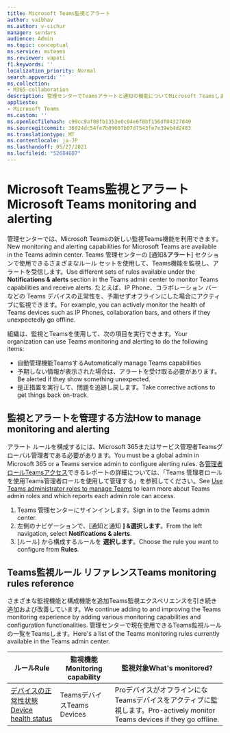 ```yaml
---
title: Microsoft Teams監視とアラート
author: vaibhav
ms.author: v-cichur
manager: serdars
audience: Admin
ms.topic: conceptual
ms.service: msteams
ms.reviewer: vapati
f1.keywords: ''
localization_priority: Normal
search.appverid: ''
ms.collection:
- M365-collaboration
description: 管理センターでTeamsアラートと通知の機能についてMicrosoft Teamsします。
appliesto:
- Microsoft Teams
ms.custom: ''
ms.openlocfilehash: c99cc9af08fb1353e0c94e6f8bf156df04327d49
ms.sourcegitcommit: 36924dc54fe7b09607b07d7543fe7e39eb4d2483
ms.translationtype: MT
ms.contentlocale: ja-JP
ms.lasthandoff: 05/27/2021
ms.locfileid: "52684607"
---
```

# <a name="microsoft-teams-monitoring-and-alerting"></a><span data-ttu-id="53afc-103">Microsoft Teams監視とアラート</span><span class="sxs-lookup"><span data-stu-id="53afc-103">Microsoft Teams monitoring and alerting</span></span>

<span data-ttu-id="53afc-104">管理センターでは、Microsoft Teamsの新しい監視Teams機能を利用できます。</span><span class="sxs-lookup"><span data-stu-id="53afc-104">New monitoring and alerting capabilities for Microsoft Teams are available in the Teams admin center.</span></span> <span data-ttu-id="53afc-105">Teams 管理センターの [通知&**アラート**] セクションで使用できるさまざまなルール セットを使用して、Teams機能を監視し、アラートを受信します。</span><span class="sxs-lookup"><span data-stu-id="53afc-105">Use different sets of rules available under the **Notifications & alerts** section in the Teams admin center to monitor Teams capabilities and receive alerts.</span></span> <span data-ttu-id="53afc-106">たとえば、IP Phone、コラボレーション バーなどの Teams デバイスの正常性を、予期せずオフラインにした場合にアクティブに監視できます。</span><span class="sxs-lookup"><span data-stu-id="53afc-106">For example, you can actively monitor the health of Teams devices such as IP Phones, collaboration bars, and others if they unexpectedly go offline.</span></span>  

<span data-ttu-id="53afc-107">組織は、監視とTeamsを使用して、次の項目を実行できます。</span><span class="sxs-lookup"><span data-stu-id="53afc-107">Your organization can use Teams monitoring and alerting to do the following items:</span></span>

- <span data-ttu-id="53afc-108">自動管理機能Teamsする</span><span class="sxs-lookup"><span data-stu-id="53afc-108">Automatically manage Teams capabilities</span></span>
- <span data-ttu-id="53afc-109">予期しない情報が表示された場合は、アラートを受け取る必要があります。</span><span class="sxs-lookup"><span data-stu-id="53afc-109">Be alerted if they show something unexpected.</span></span>
- <span data-ttu-id="53afc-110">是正措置を実行して、問題を追跡し戻します。</span><span class="sxs-lookup"><span data-stu-id="53afc-110">Take corrective actions to get things back on-track.</span></span>

## <a name="how-to-manage-monitoring-and-alerting"></a><span data-ttu-id="53afc-111">監視とアラートを管理する方法</span><span class="sxs-lookup"><span data-stu-id="53afc-111">How to manage monitoring and alerting</span></span>

 <span data-ttu-id="53afc-112">アラート ルールを構成するには、Microsoft 365またはサービス管理者Teamsグローバル管理者である必要があります。</span><span class="sxs-lookup"><span data-stu-id="53afc-112">You must be a global admin in Microsoft 365 or a Teams service admin to configure alerting rules.</span></span> <span data-ttu-id="53afc-113">各[管理者ロールTeamsアクセス](../using-admin-roles.md)できるレポートの詳細については、「Teams 管理者ロールを使用Teams管理者ロールを使用して管理する」を参照してください。</span><span class="sxs-lookup"><span data-stu-id="53afc-113">See [Use Teams administrator roles to manage Teams](../using-admin-roles.md) to learn more about Teams admin roles and which reports each admin role can access.</span></span>

1. <span data-ttu-id="53afc-114">Teams 管理センターにサインインします。</span><span class="sxs-lookup"><span data-stu-id="53afc-114">Sign in to the Teams admin center.</span></span>
2. <span data-ttu-id="53afc-115">左側のナビゲーションで、[通知と通知 **] &選択します**。</span><span class="sxs-lookup"><span data-stu-id="53afc-115">From the left navigation, select **Notifications & alerts**.</span></span>
3. <span data-ttu-id="53afc-116">[ルール] から構成するルールを **選択します**。</span><span class="sxs-lookup"><span data-stu-id="53afc-116">Choose the rule you want to configure from **Rules**.</span></span>

## <a name="teams-monitoring-rules-reference"></a><span data-ttu-id="53afc-117">Teams監視ルール リファレンス</span><span class="sxs-lookup"><span data-stu-id="53afc-117">Teams monitoring rules reference</span></span>

<span data-ttu-id="53afc-118">さまざまな監視機能と構成機能を追加Teams監視エクスペリエンスを引き続き追加および改善しています。</span><span class="sxs-lookup"><span data-stu-id="53afc-118">We continue adding to and improving the Teams monitoring experience by adding various monitoring capabilities and configuration functionalities.</span></span> <span data-ttu-id="53afc-119">管理センターで現在使用できるTeams監視ルールの一覧をTeamsします。</span><span class="sxs-lookup"><span data-stu-id="53afc-119">Here's a list of the Teams monitoring rules currently available in the Teams admin center.</span></span>


|<span data-ttu-id="53afc-120">ルール</span><span class="sxs-lookup"><span data-stu-id="53afc-120">Rule</span></span>  |<span data-ttu-id="53afc-121">監視機能</span><span class="sxs-lookup"><span data-stu-id="53afc-121">Monitoring capability</span></span>|<span data-ttu-id="53afc-122">監視対象</span><span class="sxs-lookup"><span data-stu-id="53afc-122">What's monitored?</span></span> |
|---------|---------|---------|
|[<span data-ttu-id="53afc-123">デバイスの正常性状態</span><span class="sxs-lookup"><span data-stu-id="53afc-123">Device health status</span></span>](device-health-status.md)  |<span data-ttu-id="53afc-124">Teamsデバイス</span><span class="sxs-lookup"><span data-stu-id="53afc-124">Teams Devices</span></span> | <span data-ttu-id="53afc-125">ProデバイスがオフラインになTeamsデバイスをアクティブに監視します。</span><span class="sxs-lookup"><span data-stu-id="53afc-125">Pro-actively monitor Teams devices if they go offline.</span></span>|